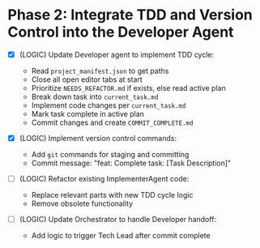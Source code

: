 # Phase 2: Integrate TDD and Version Control into the Developer Agent

- [x] (LOGIC) Update Developer agent to implement TDD cycle:
    - Read `project_manifest.json` to get paths
    - Close all open editor tabs at start
    - Prioritize `NEEDS_REFACTOR.md` if exists, else read active plan
    - Break down task into `current_task.md`
    - Implement code changes per `current_task.md`
    - Mark task complete in active plan
    - Commit changes and create `COMMIT_COMPLETE.md`

- [x] (LOGIC) Implement version control commands:
    - Add `git` commands for staging and committing
    - Commit message: "feat: Complete task: [Task Description]"

- [ ] (LOGIC) Refactor existing ImplementerAgent code:
    - Replace relevant parts with new TDD cycle logic
    - Remove obsolete functionality

- [ ] (LOGIC) Update Orchestrator to handle Developer handoff:
    - Add logic to trigger Tech Lead after commit complete